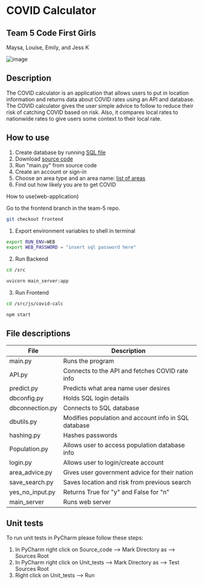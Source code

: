 # COVID Calculator

## Team 5 Code First Girls
Maysa, Louise, Emily, and Jess K

![image](https://user-images.githubusercontent.com/83308735/180663618-639532f5-18b1-4b8b-9bff-473e6c09f40d.png)

## Description

The COVID calculator is an application that allows users to put in location information and returns data about COVID 
rates using an API and database. The COVID calculator gives the user simple advice to follow to reduce their risk of 
catching COVID based on risk. Also, it compares local rates to nationwide rates to 
give users some context to their local rate.

## How to use

1. Create database by running [SQL file](https://github.com/jessicakan789/team5/tree/main/Database)
2. Download [source code](https://github.com/jessicakan789/team5/tree/main/Source_code)
3. Run "main.py" from source code
4. Create an account or sign-in
5. Choose an area type and an area name:
[list of areas](https://github.com/jessicakan789/team5/tree/main/Research/area_names.txt)
6. Find out how likely you are to get COVID

How to use(web-application)

Go to the frontend branch in the team-5 repo.

```sh
git checkout frontend
```


1. Export environment variables to shell in terminal
```sh
export RUN_ENV=WEB
export WEB_PASSWORD = "insert sql password here"
```

2. Run Backend
```sh
cd /src

uvicorn main_server:app
```

3. Run Frontend
```sh
cd /src/js/covid-calc

npm start
```

## File descriptions

| File | Description |
| ------- | -------------------------- |
| main.py | Runs the program |
| API.py | Connects to the API and fetches COVID rate info |
| predict.py | Predicts what area name user desires |
| dbconfig.py | Holds SQL login details |
| dbconnection.py | Connects to SQL database |
| dbutils.py | Modifies population and account info in SQL database |
| hashing.py | Hashes passwords |
| Population.py | Allows user to access population database info |
| login.py | Allows user to login/create account |
| area_advice.py | Gives user government advice for their nation |
| save_search.py | Saves location and risk from previous search |
| yes_no_input.py | Returns True for "y" and False for "n" |
| main_server  | Runs web server |

## Unit tests
To run unit tests in PyCharm please follow these steps:
1. In PyCharm right click on Source_code --> Mark Directory as --> Sources Root
2. In PyCharm right click on Unit_tests --> Mark Directory as --> Test Sources Root
3. Right click on Unit_tests --> Run
